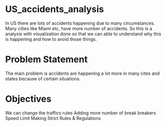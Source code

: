 # US_accidents_analysis
In US there are lots of accidents happening due to many circumstances. Many cities like Miami etc, have more number of accidents. So this is a analysis with visualization done so that we can able to understand why this is happening and how to avoid those things.

# Problem Statement
The main problem is accidents are happening a lot more in many cites and states because of certain situations.

# Objectives
We can change the traffics rules
Adding more number of break breakers
Speed Limit
Making Strict Rules & Regulations
